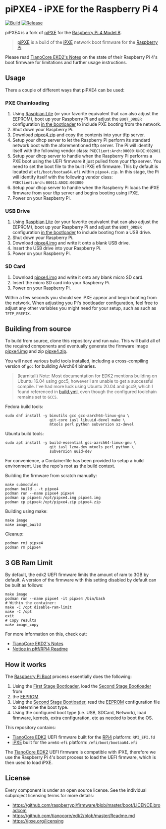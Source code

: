 # piPXE4 - iPXE for the Raspberry Pi 4

[![Build](https://img.shields.io/github/workflow/status/learnitall/pipxe4/Build)](https://github.com/ipxe/pipxe/actions?query=workflow%3ABuild+branch%3Amaster)
[![Release](https://img.shields.io/github/v/release/learnitall/pipxe4)](https://github.com/learnitall/pipxe4/releases/latest)

piPXE4 is a fork of [piPXE] for the [Raspberry Pi 4 Model B].

> [piPXE] is a build of the [iPXE] network boot firmware for the
> [Raspberry Pi].

Please read [TianoCore EKD2's Notes] on the state of their Raspberry
Pi 4's boot firmware for limitations and further usage instructions.

## Usage

There a couple of different ways that piPXE4 can be used:

### PXE Chainloading

1. Using [Raspbian Lite] (or your favorite equivalent that can also
adjust the EEPROM), boot up your Raspberry Pi and adjust the
`BOOT_ORDER` configuration [in the bootloader] to include PXE booting
from the network.
1. Shut down your Raspberry Pi.
1. Download [pipxe4.zip] and copy the contents into your tftp server.
1. Setup your dhcp server to let the Raspberry Pi perform its standard
network boot with the aforementioned tftp server. The Pi will identify
itself with the following vendor class: `PXEClient:Arch:00000:UNDI:002001`
1. Setup your dhcp server to handle when the Raspberry Pi performs a
PXE boot using the UEFI firmware it just pulled from your tftp server.
You need to set the boot file to the built iPXE efi firmware.
This by default is located at `efi/boot/bootaa64.efi` within `pipxe4.zip`.
In this stage, the Pi will identify itself with the following vendor
class: `PXEClient:Arch:00011:UNDI:003000`
1. Setup your dhcp server to handle when the Raspberry Pi loads the
iPXE firmware from your tftp server and begins booting using iPXE.
1. Power on your Raspberry Pi.

### USB Drive

1. Using [Raspbian Lite] (or your favorite equivalent that can also
adjust the EEPROM), boot up your Raspberry Pi and adjust the
`BOOT_ORDER` configuration [in the bootloader] to include booting
from a USB drive.
1. Shut down your Raspberry Pi.
2. Download [pipxe4.img] and write it onto a blank USB drive.
3. Insert the USB drive into your Raspberry Pi.
4. Power on your Raspberry Pi.

### SD Card

1. Download [pipxe4.img] and write it onto any blank micro SD card.
2. Insert the micro SD card into your Raspberry Pi.
3. Power on your Raspberry Pi.

Within a few seconds you should see iPXE appear and begin booting from
the network. When adjusting you Pi's bootloader configuration, feel free
to adjust any other variables you might need for your setup, such as such
as `TFTP_PREFIX`.

## Building from source

To build from source, clone this repository and run `make`.  This will
build all of the required components and eventually generate the firmware
image [pipxe4.img] and zip [pipxe4.zip].

You will need various build tools installed, including a
cross-compiling version of `gcc` for building AArch64 binaries.

> (learnitall) Note: Most documentation for EDK2 mentions
> building on Ubuntu 16.04 using gcc5, however I am unable to get
> a successful compile. I've had more luck using Ubuntu 20.04 and
> gcc9, which I found referenced in [build.yml], even though
> the configured toolchain remains set to `GCC5`.

Fedora build tools:

    sudo dnf install -y binutils gcc gcc-aarch64-linux-gnu \
                        git-core iasl libuuid-devel make \
                        mtools perl python subversion xz-devel

Ubuntu build tools:

    sudo apt install -y build-essential gcc-aarch64-linux-gnu \
                        git iasl lzma-dev mtools perl python \
                        subversion uuid-dev

For convenience, a Containerfile has been provided to setup a
build environment. Use the repo's root as the build context.

Building the firmware from scratch manually:

    make submodules
    podman build . -t pipxe4
    podman run --name pipxe4 pipxe4
    podman cp pipxe4:/opt/pipxe4.img pipxe4.img
    podman cp pipxe4:/opt/pipxe4.zip pipxe4.zip

Building using make:

    make image
    make image_build

Cleanup:

    podman rmi pipxe4
    podman rm pipxe4


## 3 GB Ram Limit

By default, the edk2 UEFI firmware limits the amount of ram to 3GB by default.
A version of the firmware with this setting disabled by default can be built
as follows:

    make image
    podman run --name pipxe4 -it pipxe4 /bin/bash
    # Within the container:
    make -C /opt disable-ram-limit
    make -C /opt
    exit
    # Copy results
    make image_copy

For more information on this, check out:

* [TianoCore EKD2's Notes]
* [Notice in pftf/RPi4 Readme]
## How it works

The [Raspberry Pi Boot] process essentially does the following:

1. Using the [First Stage Bootloader], load the [Second Stage Bootloader] from
2. the [EEPROM].
3. Using the [Second Stage Bootloader], read the [EEPROM] configuration file to
determine the boot type.
1. Using the configured boot type (i.e. USB, SDCard, Network), load firmware,
kernels, extra configuration, etc as needed to boot the OS.

This repository contains:

* [TianoCore EDK2] UEFI firmware built for the [RPi4] platform: `RPI_EFI.fd`
* [iPXE] built for the `arm64-efi` platform: `/efi/boot/bootaa64.efi`

The [TianoCore EDK2] UEFI firmware is compatible with iPXE, therefore we use the
Raspberry Pi 4's boot process to load the UEFI firmware, which is then used
to load iPXE.

## License

Every component is under an open source license.  See the individual
subproject licensing terms for more details:

* <https://github.com/raspberrypi/firmware/blob/master/boot/LICENCE.broadcom>
* <https://github.com/tianocore/edk2/blob/master/Readme.md>
* <https://ipxe.org/licensing>

[iPXE]: https://ipxe.org
[piPXE]: https://github.com/ipxe/pipxe
[Raspberry Pi]: https://www.raspberrypi.org
[Raspberry Pi 4 Model B]: https://www.raspberrypi.com/products/raspberry-pi-4-model-b/
[pipxe4.img]: https://github.com/learnitall/pipxe4/releases/latest/download/pipxe4.img
[pipxe4.zip]: https://github.com/learnitall/pipxe4/releases/latest/download/pipxe4.zip
[TianoCore EDK2]: https://github.com/tianocore/edk2
[Using EDK II with Native GCC]: https://github.com/tianocore/tianocore.github.io/wiki/Using-EDK-II-with-Native-GCC
[RPi4]: https://github.com/tianocore/edk2-platforms/tree/master/Platform/RaspberryPi/RPi4
[build.yml]: https://github.com/ipxe/pipxe/tree/master/.github/workflows
[Raspberry Pi Boot]: https://www.raspberrypi.com/documentation/computers/raspberry-pi.html#first-stage-bootloader
[in the bootloader]: https://www.raspberrypi.com/documentation/computers/raspberry-pi.html#raspberry-pi-4-bootloader-configuration
[Raspbian Lite]: https://www.raspberrypi.org/downloads/raspbian/
[EEPROM]: https://www.raspberrypi.com/documentation/computers/raspberry-pi.html#raspberry-pi-4-boot-eeprom
[Second Stage Bootloader]: https://www.raspberrypi.com/documentation/computers/raspberry-pi.html#second-stage-bootloader
[First Stage Bootloader]: https://www.raspberrypi.com/documentation/computers/raspberry-pi.html#first-stage-bootloader
[TianoCore EKD2's Notes]: https://github.com/tianocore/edk2-platforms/tree/master/Platform/RaspberryPi/RPi4#notes
[Notice in pftf/RPi4 Readme]: https://github.com/pftf/RPi4/blob/master/Readme.md#initial-notice